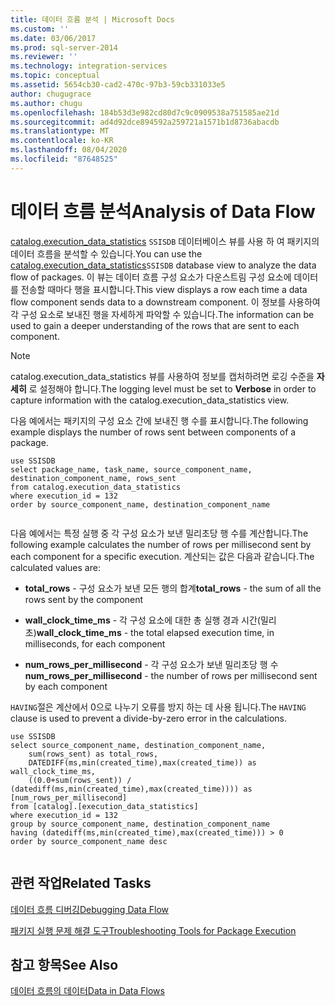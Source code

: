 ```yaml
---
title: 데이터 흐름 분석 | Microsoft Docs
ms.custom: ''
ms.date: 03/06/2017
ms.prod: sql-server-2014
ms.reviewer: ''
ms.technology: integration-services
ms.topic: conceptual
ms.assetid: 5654cb30-cad2-470c-97b3-59cb331033e5
author: chugugrace
ms.author: chugu
ms.openlocfilehash: 184b53d3e982cd80d7c9c0909538a751585ae21d
ms.sourcegitcommit: ad4d92dce894592a259721a1571b1d8736abacdb
ms.translationtype: MT
ms.contentlocale: ko-KR
ms.lasthandoff: 08/04/2020
ms.locfileid: "87648525"
---
```

# <a name="analysis-of-data-flow"></a><span data-ttu-id="94b23-102">데이터 흐름 분석</span><span class="sxs-lookup"><span data-stu-id="94b23-102">Analysis of Data Flow</span></span>
  <span data-ttu-id="94b23-103">[catalog.execution_data_statistics](../relational-databases/statistics/statistics.md) `SSISDB` 데이터베이스 뷰를 사용 하 여 패키지의 데이터 흐름을 분석할 수 있습니다.</span><span class="sxs-lookup"><span data-stu-id="94b23-103">You can use the [catalog.execution_data_statistics](../relational-databases/statistics/statistics.md)`SSISDB` database view to analyze the data flow of packages.</span></span> <span data-ttu-id="94b23-104">이 뷰는 데이터 흐름 구성 요소가 다운스트림 구성 요소에 데이터를 전송할 때마다 행을 표시합니다.</span><span class="sxs-lookup"><span data-stu-id="94b23-104">This view displays a row each time a data flow component sends data to a downstream component.</span></span> <span data-ttu-id="94b23-105">이 정보를 사용하여 각 구성 요소로 보내진 행을 자세하게 파악할 수 있습니다.</span><span class="sxs-lookup"><span data-stu-id="94b23-105">The information can be used to gain a deeper understanding of the rows that are sent to each component.</span></span>  
  
> [!NOTE]  
>  <span data-ttu-id="94b23-106">catalog.execution_data_statistics 뷰를 사용하여 정보를 캡처하려면 로깅 수준을 **자세히** 로 설정해야 합니다.</span><span class="sxs-lookup"><span data-stu-id="94b23-106">The logging level must be set to **Verbose** in order to capture information with the catalog.execution_data_statistics view.</span></span>  
  
 <span data-ttu-id="94b23-107">다음 예에서는 패키지의 구성 요소 간에 보내진 행 수를 표시합니다.</span><span class="sxs-lookup"><span data-stu-id="94b23-107">The following example displays the number of rows sent between components of a package.</span></span>  
  
```  
use SSISDB  
select package_name, task_name, source_component_name, destination_component_name, rows_sent  
from catalog.execution_data_statistics  
where execution_id = 132  
order by source_component_name, destination_component_name  
  
```  
  
 <span data-ttu-id="94b23-108">다음 예에서는 특정 실행 중 각 구성 요소가 보낸 밀리초당 행 수를 계산합니다.</span><span class="sxs-lookup"><span data-stu-id="94b23-108">The following example calculates the number of rows per millisecond sent by each component for a specific execution.</span></span> <span data-ttu-id="94b23-109">계산되는 값은 다음과 같습니다.</span><span class="sxs-lookup"><span data-stu-id="94b23-109">The calculated values are:</span></span>  
  
-   <span data-ttu-id="94b23-110">**total_rows** - 구성 요소가 보낸 모든 행의 합계</span><span class="sxs-lookup"><span data-stu-id="94b23-110">**total_rows** - the sum of all the rows sent by the component</span></span>  
  
-   <span data-ttu-id="94b23-111">**wall_clock_time_ms** - 각 구성 요소에 대한 총 실행 경과 시간(밀리초)</span><span class="sxs-lookup"><span data-stu-id="94b23-111">**wall_clock_time_ms** - the total elapsed execution time, in milliseconds, for each component</span></span>  
  
-   <span data-ttu-id="94b23-112">**num_rows_per_millisecond** - 각 구성 요소가 보낸 밀리초당 행 수</span><span class="sxs-lookup"><span data-stu-id="94b23-112">**num_rows_per_millisecond** - the number of rows per millisecond sent by each component</span></span>  
  
 <span data-ttu-id="94b23-113">`HAVING`절은 계산에서 0으로 나누기 오류를 방지 하는 데 사용 됩니다.</span><span class="sxs-lookup"><span data-stu-id="94b23-113">The `HAVING` clause is used to prevent a divide-by-zero error in the calculations.</span></span>  
  
```  
use SSISDB  
select source_component_name, destination_component_name,  
    sum(rows_sent) as total_rows,  
    DATEDIFF(ms,min(created_time),max(created_time)) as wall_clock_time_ms,  
    ((0.0+sum(rows_sent)) / (datediff(ms,min(created_time),max(created_time)))) as [num_rows_per_millisecond]  
from [catalog].[execution_data_statistics]  
where execution_id = 132  
group by source_component_name, destination_component_name  
having (datediff(ms,min(created_time),max(created_time))) > 0  
order by source_component_name desc  
  
```  
  
## <a name="related-tasks"></a><span data-ttu-id="94b23-114">관련 작업</span><span class="sxs-lookup"><span data-stu-id="94b23-114">Related Tasks</span></span>  
 [<span data-ttu-id="94b23-115">데이터 흐름 디버깅</span><span class="sxs-lookup"><span data-stu-id="94b23-115">Debugging Data Flow</span></span>](troubleshooting/debugging-data-flow.md)  
  
 [<span data-ttu-id="94b23-116">패키지 실행 문제 해결 도구</span><span class="sxs-lookup"><span data-stu-id="94b23-116">Troubleshooting Tools for Package Execution</span></span>](troubleshooting/troubleshooting-tools-for-package-execution.md)  
  
## <a name="see-also"></a><span data-ttu-id="94b23-117">참고 항목</span><span class="sxs-lookup"><span data-stu-id="94b23-117">See Also</span></span>  
 [<span data-ttu-id="94b23-118">데이터 흐름의 데이터</span><span class="sxs-lookup"><span data-stu-id="94b23-118">Data in Data Flows</span></span>](data-flow/data-in-data-flows.md)  
  
  
